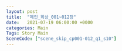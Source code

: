```yaml
---
layout: post
title:  "메인_회상_001~012장"
date:   2021-07-19 06:00:00 +0000
categories: Main
Tags: Story Main
SceneCode: ["scene_skip_cp001-012_q1_s10"]
---
```

